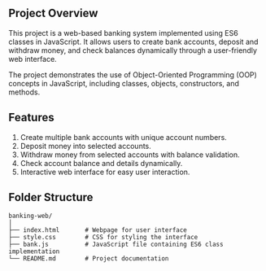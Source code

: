 ## Project Overview

This project is a web-based banking system implemented using ES6 classes in JavaScript. It allows users to create bank accounts, deposit and withdraw money, and check balances dynamically through a user-friendly web interface.

The project demonstrates the use of Object-Oriented Programming (OOP) concepts in JavaScript, including classes, objects, constructors, and methods.

## Features

1. Create multiple bank accounts with unique account numbers.
2. Deposit money into selected accounts.
3. Withdraw money from selected accounts with balance validation.
4. Check account balance and details dynamically.
5. Interactive web interface for easy user interaction.

## Folder Structure

```
banking-web/
│
├── index.html       # Webpage for user interface
├── style.css        # CSS for styling the interface
├── bank.js          # JavaScript file containing ES6 class implementation
└── README.md        # Project documentation
```

